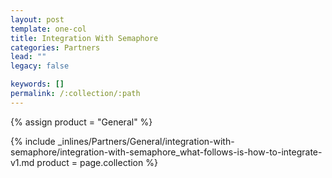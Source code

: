 ```yaml
---
layout: post
template: one-col
title: Integration With Semaphore
categories: Partners
lead: ""
legacy: false

keywords: []
permalink: /:collection/:path
---
```



{% assign product = "General" %}

{% include _inlines/Partners/General/integration-with-semaphore/integration-with-semaphore_what-follows-is-how-to-integrate-v1.md  product = page.collection %}
